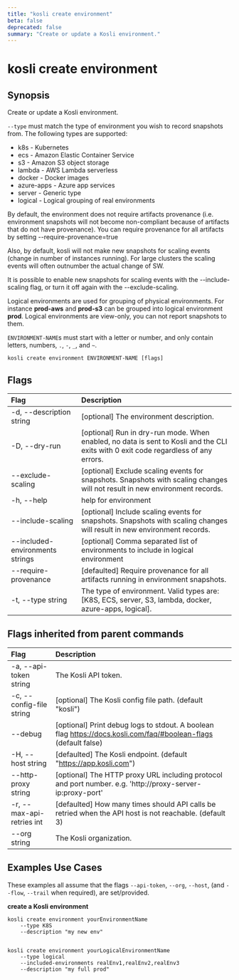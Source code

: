 ```yaml
---
title: "kosli create environment"
beta: false
deprecated: false
summary: "Create or update a Kosli environment."
---
```


# kosli create environment

## Synopsis

Create or update a Kosli environment.

``--type`` must match the type of environment you wish to record snapshots from.
The following types are supported:
  - k8s        - Kubernetes
  - ecs        - Amazon Elastic Container Service
  - s3         - Amazon S3 object storage
  - lambda     - AWS Lambda serverless
  - docker     - Docker images
  - azure-apps - Azure app services
  - server     - Generic type
  - logical    - Logical grouping of real environments

By default, the environment does not require artifacts provenance (i.e. environment snapshots will not 
become non-compliant because of artifacts that do not have provenance). You can require provenance for all artifacts
by setting --require-provenance=true

Also, by default, kosli will not make new snapshots for scaling events (change in number of instances running).
For large clusters the scaling events will often outnumber the actual change of SW.

It is possible to enable new snapshots for scaling events with the --include-scaling flag, or turn
it off again with the --exclude-scaling.

Logical environments are used for grouping of physical environments. For instance **prod-aws** and **prod-s3** can
be grouped into logical environment **prod**. Logical environments are view-only, you can not report snapshots
to them.

`ENVIRONMENT-NAME`s must start with a letter or number, and only contain letters, numbers, `.`, `-`, `_`, and `~`.


```shell
kosli create environment ENVIRONMENT-NAME [flags]
```

## Flags
| Flag | Description |
| :--- | :--- |
|    -d, --description string  |  [optional] The environment description.  |
|    -D, --dry-run  |  [optional] Run in dry-run mode. When enabled, no data is sent to Kosli and the CLI exits with 0 exit code regardless of any errors.  |
|        --exclude-scaling  |  [optional] Exclude scaling events for snapshots. Snapshots with scaling changes will not result in new environment records.  |
|    -h, --help  |  help for environment  |
|        --include-scaling  |  [optional] Include scaling events for snapshots. Snapshots with scaling changes will result in new environment records.  |
|        --included-environments strings  |  [optional] Comma separated list of environments to include in logical environment  |
|        --require-provenance  |  [defaulted] Require provenance for all artifacts running in environment snapshots.  |
|    -t, --type string  |  The type of environment. Valid types are: [K8S, ECS, server, S3, lambda, docker, azure-apps, logical].  |


## Flags inherited from parent commands
| Flag | Description |
| :--- | :--- |
|    -a, --api-token string  |  The Kosli API token.  |
|    -c, --config-file string  |  [optional] The Kosli config file path. (default "kosli")  |
|        --debug  |  [optional] Print debug logs to stdout. A boolean flag https://docs.kosli.com/faq/#boolean-flags (default false)  |
|    -H, --host string  |  [defaulted] The Kosli endpoint. (default "https://app.kosli.com")  |
|        --http-proxy string  |  [optional] The HTTP proxy URL including protocol and port number. e.g. 'http://proxy-server-ip:proxy-port'  |
|    -r, --max-api-retries int  |  [defaulted] How many times should API calls be retried when the API host is not reachable. (default 3)  |
|        --org string  |  The Kosli organization.  |


## Examples Use Cases

These examples all assume that the flags  `--api-token`, `--org`, `--host`, (and `--flow`, `--trail` when required), are set/provided. 

**create a Kosli environment**

```shell
kosli create environment yourEnvironmentName
	--type K8S 
	--description "my new env" 


kosli create environment yourLogicalEnvironmentName
	--type logical 
	--included-environments realEnv1,realEnv2,realEnv3
	--description "my full prod" 
```

